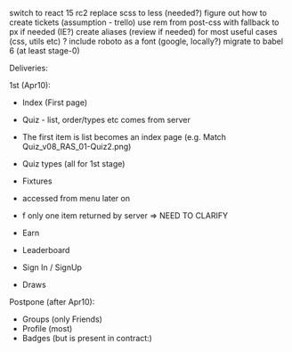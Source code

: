 switch to react 15 rc2
replace scss to less (needed?)
figure out how to create tickets (assumption - trello)
use rem from post-css with fallback to px if needed (IE?)
create aliases (review if needed) for most useful cases (css, utils etc) ?
include roboto as a font (google, locally?)
migrate to babel 6 (at least stage-0)


Deliveries:

1st (Apr10): 
- Index (First page)
 - Quiz - list, order/types etc  comes from server
 - The first item is list becomes an index page (e.g. Match Quiz_v08_RAS_01-Quiz2.png)
 - Quiz types (all for 1st stage)

 - Fixtures
  - accessed from menu later on
  - f only one item returned by server => NEED TO CLARIFY

- Earn
- Leaderboard
- Sign In / SignUp
- Draws


Postpone (after Apr10):
 - Groups (only Friends)
 - Profile (most)
 - Badges (but is present in contract:)
